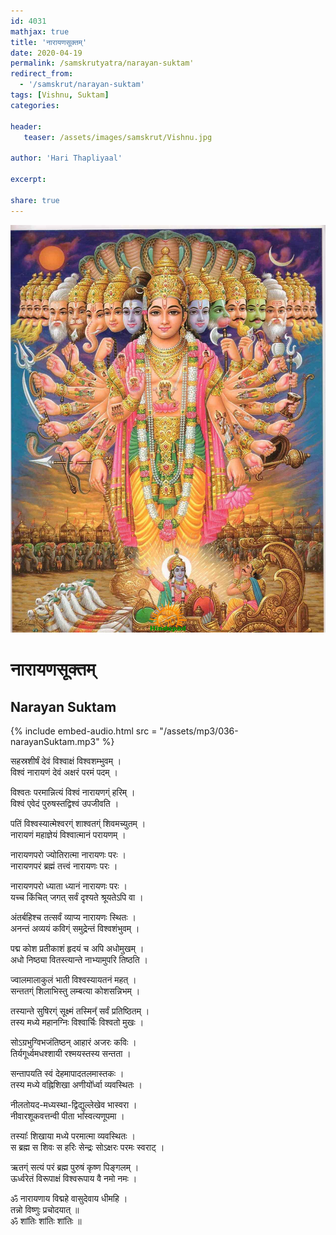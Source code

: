 ```yaml
---    
id: 4031    
mathjax: true    
title: 'नारायणसूक्तम्'    
date: 2020-04-19    
permalink: /samskrutyatra/narayan-suktam'
redirect_from: 
  - '/samskrut/narayan-suktam'
tags: [Vishnu, Suktam]    
categories:    
    
header:    
   teaser: /assets/images/samskrut/Vishnu.jpg    
    
author: 'Hari Thapliyaal'    
    
excerpt:    
    
share: true    
---    
```

    
![](/assets/images/samskrut/Vishnu.jpg)    
    
# नारायणसूक्तम्    
## Narayan Suktam  
    
{% include embed-audio.html src = "/assets/mp3/036-narayanSuktam.mp3" %}     
         
सहस्रशीर्षं देवं विश्वाक्षं विश्वशम्भुवम् ।    
विश्वं नारायणं देवं अक्षरं परमं पदम् ।    
    
विश्वतः परमान्नित्यं विश्वं नारायणग्ं हरिम् ।    
विश्वं एवेदं पुरुषस्तद्विश्वं उपजीवति ।    
    
पतिं विश्वस्यात्मेश्वरग्ं शाश्वतग्ं शिवमच्युतम् ।    
नारायणं महाज्ञेयं विश्वात्मानं परायणम् ।    
    
नारायणपरो ज्योतिरात्मा नारायणः परः ।    
नारायणपरं ब्रह्मं तत्त्वं नारायणः परः  ।    
    
नारायणपरो ध्याता ध्यानं नारायणः परः ।    
यच्च किंचित् जगत् सर्वं दृश्यते श्रूयतेऽपि वा ।    
    
अंतर्बहिश्च तत्सर्वं व्याप्य नारायणः स्थितः ।    
अनन्तं अव्ययं कविग्ं समुद्रेन्तं विश्वशंभुवम् ।    
    
पद्म कोश प्रतीकाशं हृदयं च अपि अधोमुखम् ।    
अधो निष्ठ्या वितस्त्यान्ते नाभ्यामुपरि तिष्ठति ।    
    
ज्वालमालाकुलं भाती विश्वस्यायतनं महत् ।    
सन्ततग्ं शिलाभिस्तु लम्बत्या कोशसन्निभम् ।    
    
तस्यान्ते सुषिरग्ं सूक्ष्मं तस्मिन्᳚  सर्वं प्रतिष्ठितम् ।    
तस्य मध्ये महानग्निः विश्वार्चिः विश्वतो मुखः ।    
    
सोऽग्रभुग्विभजंतिष्ठन् आहारं अजरः कविः ।    
तिर्यगूर्ध्वमधश्शायी रश्मयस्तस्य सन्तता ।    
    
सन्तापयति स्वं देहमापादतलमास्तकः ।    
तस्य मध्ये वह्निशिखा अणीयो᳚र्ध्वा व्यवस्थितः ।    
    
नीलतोयद-मध्यस्था-द्विद्युल्लेखेव भास्वरा ।    
नीवारशूकवत्तन्वी पीता भा᳚स्वत्यणूपमा ।    
    
तस्याः᳚ शिखाया मध्ये परमात्मा व्यवस्थितः ।    
स ब्रह्म स शिवः स हरिः सेन्द्रः सोऽक्षरः परमः स्वराट् ।    
    
ऋतग्ं सत्यं परं ब्रह्म पुरुषं कृष्ण पिङ्गलम् ।    
ऊर्ध्वरेतं विरूपाक्षं विश्वरूपाय वै नमो नमः ।    
    
ॐ नारायणाय विद्महे वासुदेवाय धीमहि ।    
तन्नो विष्णुः प्रचोदयात् ॥    
ॐ शांतिः शांतिः शांतिः ॥    
    
